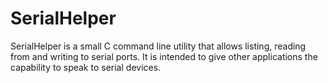 # SerialHelper

SerialHelper is a small C command line utility that allows listing, reading from and writing to serial ports. It is intended to give other applications the capability to speak to serial devices.

